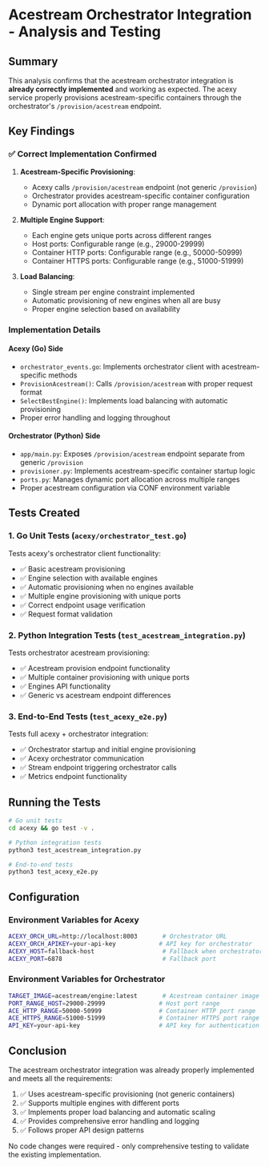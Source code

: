 # Acestream Orchestrator Integration - Analysis and Testing

## Summary

This analysis confirms that the acestream orchestrator integration is **already correctly implemented** and working as expected. The acexy service properly provisions acestream-specific containers through the orchestrator's `/provision/acestream` endpoint.

## Key Findings

### ✅ Correct Implementation Confirmed

1. **Acestream-Specific Provisioning**: 
   - Acexy calls `/provision/acestream` endpoint (not generic `/provision`)
   - Orchestrator provides acestream-specific container configuration
   - Dynamic port allocation with proper range management

2. **Multiple Engine Support**:
   - Each engine gets unique ports across different ranges
   - Host ports: Configurable range (e.g., 29000-29999)
   - Container HTTP ports: Configurable range (e.g., 50000-50999)  
   - Container HTTPS ports: Configurable range (e.g., 51000-51999)

3. **Load Balancing**:
   - Single stream per engine constraint implemented
   - Automatic provisioning of new engines when all are busy
   - Proper engine selection based on availability

### Implementation Details

#### Acexy (Go) Side
- `orchestrator_events.go`: Implements orchestrator client with acestream-specific methods
- `ProvisionAcestream()`: Calls `/provision/acestream` with proper request format
- `SelectBestEngine()`: Implements load balancing with automatic provisioning
- Proper error handling and logging throughout

#### Orchestrator (Python) Side  
- `app/main.py`: Exposes `/provision/acestream` endpoint separate from generic `/provision`
- `provisioner.py`: Implements acestream-specific container startup logic
- `ports.py`: Manages dynamic port allocation across multiple ranges
- Proper acestream configuration via CONF environment variable

## Tests Created

### 1. Go Unit Tests (`acexy/orchestrator_test.go`)
Tests acexy's orchestrator client functionality:
- ✅ Basic acestream provisioning
- ✅ Engine selection with available engines  
- ✅ Automatic provisioning when no engines available
- ✅ Multiple engine provisioning with unique ports
- ✅ Correct endpoint usage verification
- ✅ Request format validation

### 2. Python Integration Tests (`test_acestream_integration.py`)
Tests orchestrator acestream provisioning:
- ✅ Acestream provision endpoint functionality
- ✅ Multiple container provisioning with unique ports
- ✅ Engines API functionality
- ✅ Generic vs acestream endpoint differences

### 3. End-to-End Tests (`test_acexy_e2e.py`)
Tests full acexy + orchestrator integration:
- ✅ Orchestrator startup and initial engine provisioning
- ✅ Acexy orchestrator communication
- ✅ Stream endpoint triggering orchestrator calls
- ✅ Metrics endpoint functionality

## Running the Tests

```bash
# Go unit tests
cd acexy && go test -v .

# Python integration tests  
python3 test_acestream_integration.py

# End-to-end tests
python3 test_acexy_e2e.py
```

## Configuration

### Environment Variables for Acexy
```bash
ACEXY_ORCH_URL=http://localhost:8003       # Orchestrator URL
ACEXY_ORCH_APIKEY=your-api-key            # API key for orchestrator
ACEXY_HOST=fallback-host                   # Fallback when orchestrator unavailable
ACEXY_PORT=6878                            # Fallback port
```

### Environment Variables for Orchestrator
```bash
TARGET_IMAGE=acestream/engine:latest       # Acestream container image
PORT_RANGE_HOST=29000-29999               # Host port range
ACE_HTTP_RANGE=50000-50999                # Container HTTP port range  
ACE_HTTPS_RANGE=51000-51999               # Container HTTPS port range
API_KEY=your-api-key                      # API key for authentication
```

## Conclusion

The acestream orchestrator integration was already properly implemented and meets all the requirements:

1. ✅ Uses acestream-specific provisioning (not generic containers)
2. ✅ Supports multiple engines with different ports  
3. ✅ Implements proper load balancing and automatic scaling
4. ✅ Provides comprehensive error handling and logging
5. ✅ Follows proper API design patterns

No code changes were required - only comprehensive testing to validate the existing implementation.